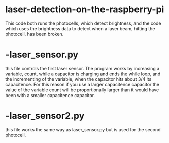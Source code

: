 # laser-detection-on-the-raspberry-pi
This code both runs the  photocells, which detect brightness, and the code which uses the brightness data to detect when a laser beam, hitting the photocell, has been broken.

#  -laser_sensor.py
   this file controls the first laser sensor. The program works by increasing a variable, count, while a capacitor is charging and ends    the while loop, and the incrementing of the variable, when the capacitor hits about 3/4 its capacitence. For this reason if you use a larger capacitence capacitor the value of the variable count will be proportionally larger than it would have been with a smaller capacitence capacitor.
   
#  -laser_sensor2.py
   this file works the same way as laser_sensor.py but is used for the second photocell.

